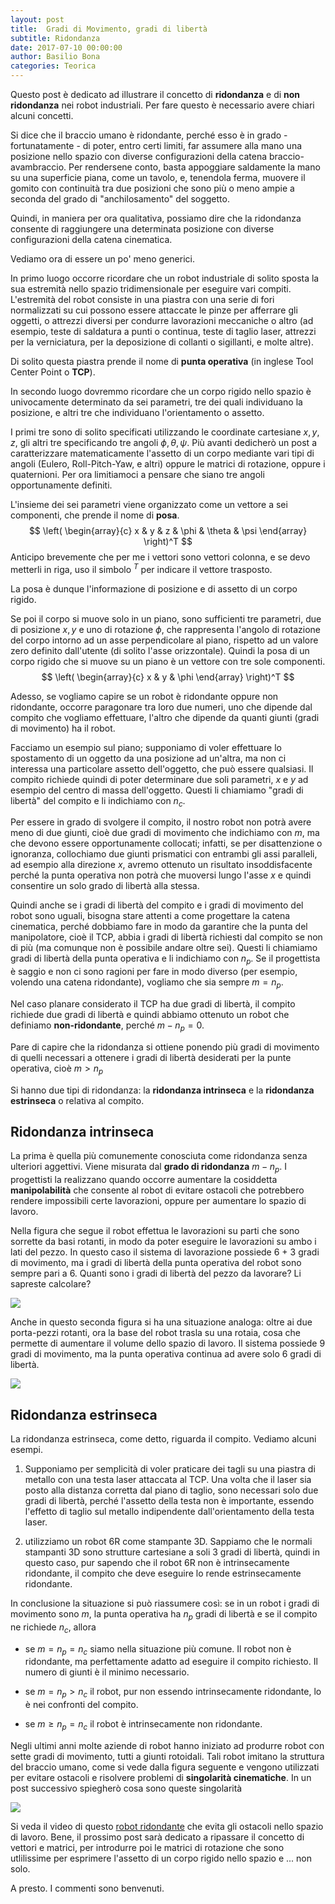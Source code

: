 ```yaml
---
layout: post
title:  Gradi di Movimento, gradi di libertà
subtitle: Ridondanza
date: 2017-07-10 00:00:00
author: Basilio Bona
categories: Teorica
---
```


Questo post è dedicato ad illustrare il concetto di **ridondanza** e di **non ridondanza** nei robot industriali. Per fare questo è necessario avere chiari alcuni concetti.

Si dice che il braccio umano è ridondante, perché esso è in grado - fortunatamente - di poter, entro certi limiti, far assumere alla mano una posizione nello spazio con diverse configurazioni della catena braccio-avambraccio. 
Per rendersene conto, basta appoggiare saldamente la mano su una superficie piana, come un tavolo, e, tenendola ferma, muovere il gomito con continuità tra due posizioni che sono più o meno ampie a seconda del grado di "anchilosamento" del soggetto.

Quindi, in maniera per ora qualitativa, possiamo dire che la ridondanza consente di raggiungere una determinata posizione con diverse configurazioni della catena cinematica.

Vediamo ora di essere un po' meno generici.

In primo luogo occorre ricordare che un robot industriale di solito sposta la sua estremità nello spazio tridimensionale per eseguire vari compiti. L'estremità del robot consiste in una piastra con una serie di fori normalizzati su cui possono essere attaccate le pinze per afferrare gli oggetti, o attrezzi diversi per condurre lavorazioni meccaniche o altro (ad esempio, teste di saldatura a punti o continua, teste di taglio laser, attrezzi per la verniciatura, per la deposizione di collanti o sigillanti, e molte altre).

Di solito questa piastra prende il nome di **punta operativa** (in inglese Tool Center Point o **TCP**).

In secondo luogo dovremmo ricordare che un corpo rigido nello spazio è univocamente determinato da sei parametri, tre dei quali individuano la posizione, e altri tre che individuano l'orientamento o assetto.

I primi tre sono di solito specificati utilizzando le coordinate cartesiane $x,y,z$, gli altri tre specificando tre angoli $\phi,\theta,\psi$. Più avanti dedicherò un post a caratterizzare matematicamente l'assetto di un corpo mediante vari tipi di angoli (Eulero, Roll-Pitch-Yaw, e altri) oppure le matrici di rotazione, oppure i quaternioni. Per ora limitiamoci a pensare che siano tre angoli opportunamente definiti.

L'insieme dei sei parametri viene organizzato come un vettore a sei componenti, che prende il nome di **posa**. 
$$
\left(
\begin{array}{c}
x  & y & z & \phi & \theta & \psi
\end{array}
\right)^T
$$
Anticipo brevemente che per me i vettori sono vettori colonna, e se devo metterli in riga, uso il simbolo $^T$ per indicare il vettore trasposto.

La posa è dunque l'informazione di posizione e di assetto di un corpo rigido.

Se poi il corpo si muove solo in un piano, sono sufficienti tre parametri, due di posizione $x,y$ e uno di rotazione $\phi$, che rappresenta l'angolo di rotazione del corpo intorno ad un asse perpendicolare al piano, rispetto ad un valore zero definito dall'utente (di solito l'asse orizzontale). Quindi la posa di un corpo rigido che si muove su un piano è un vettore con tre sole componenti.
$$
\left(
\begin{array}{c}
x  & y & \phi 
\end{array}
\right)^T
$$

Adesso, se vogliamo capire se un robot è ridondante oppure non ridondante, occorre paragonare tra loro due numeri, uno che dipende dal compito che vogliamo effettuare, l'altro che dipende da quanti giunti (gradi di movimento) ha il robot.

Facciamo un esempio sul piano; supponiamo di voler effettuare lo spostamento di un oggetto da una posizione ad un'altra, ma non ci interessa una particolare assetto dell'oggetto, che può essere qualsiasi. Il compito richiede quindi di poter determinare due soli parametri, $x$ e $y$ ad esempio del centro di massa dell'oggetto. Questi li chiamiamo "gradi di libertà" del compito e li indichiamo con $n_c$.

Per essere in grado di svolgere il compito, il nostro robot non potrà avere meno di due giunti, cioè due gradi di movimento che indichiamo con $m$, ma che devono essere opportunamente collocati; infatti, se per disattenzione o ignoranza, collochiamo due giunti prismatici con entrambi gli assi paralleli, ad esempio alla direzione $x$, avremo ottenuto un risultato insoddisfacente perché la punta operativa non potrà che muoversi lungo l'asse $x$ e quindi consentire un solo grado di libertà alla stessa.

Quindi anche se i gradi di libertà del compito e i gradi di movimento del robot sono uguali, bisogna stare attenti a come progettare la catena cinematica, perché dobbiamo fare in modo da garantire che la punta del manipolatore, cioè il TCP, abbia i gradi di libertà richiesti dal compito se non di più (ma comunque non è possibile andare oltre sei). Questi li chiamiamo gradi di libertà della punta operativa e li indichiamo con $n_p$. Se il progettista è saggio e non ci sono ragioni per fare in modo diverso (per esempio, volendo una catena ridondante), vogliamo che sia sempre $m=n_p$.

Nel caso planare considerato il TCP ha due gradi di libertà, il compito richiede due gradi di libertà e quindi abbiamo ottenuto un robot che definiamo **non-ridondante**, perché $m-n_p=0$. 

Pare di capire che la ridondanza si ottiene ponendo più gradi di movimento di quelli necessari a ottenere i gradi di libertà desiderati per la punte operativa, cioè $m\gt n_p$

Si hanno due tipi di ridondanza: la **ridondanza intrinseca** e la **ridondanza estrinseca** o relativa al compito. 

## Ridondanza intrinseca

La prima è quella più comunemente conosciuta come ridondanza senza ulteriori aggettivi. Viene misurata dal **grado di ridondanza** $m-n_p$. I progettisti la realizzano quando occorre aumentare la cosiddetta **manipolabilità** che consente al robot di evitare ostacoli che potrebbero rendere impossibili certe lavorazioni, oppure per aumentare lo spazio di lavoro.

Nella figura che segue il robot effettua le lavorazioni su parti che sono sorrette da basi rotanti, in modo da poter eseguire le lavorazioni su ambo i lati del pezzo. In questo caso il sistema di lavorazione possiede 6 + 3 gradi di movimento, ma i gradi di libertà della punta operativa del robot sono sempre pari a 6. Quanti sono i gradi di libertà del pezzo da lavorare? Li sapreste calcolare?

![](http://i.imgur.com/cI6msai.png)

Anche in questo seconda figura si ha una situazione analoga: oltre ai due porta-pezzi rotanti, ora la base del robot trasla su una rotaia, cosa che permette di aumentare il volume dello spazio di lavoro. Il sistema possiede 9 gradi di movimento, ma la punta operativa continua ad avere solo 6 gradi di libertà.


![](http://i.imgur.com/KAIWB3e.png)


## Ridondanza estrinseca

La ridondanza estrinseca, come detto, riguarda il compito. Vediamo alcuni esempi.


1. Supponiamo per semplicità di voler praticare dei tagli su una piastra di metallo con una testa laser attaccata al TCP. Una volta che il laser sia posto alla distanza corretta dal piano di taglio, sono necessari solo due gradi di libertà, perché l'assetto della testa non è importante, essendo l'effetto di taglio sul metallo indipendente dall'orientamento della testa laser.

2. utilizziamo un robot 6R come stampante 3D. Sappiamo che le normali stampanti 3D sono strutture cartesiane a soli 3 gradi di libertà, quindi in questo caso, pur sapendo che il robot 6R non è intrinsecamente ridondante, il compito che deve eseguire lo rende estrinsecamente ridondante.

In conclusione la situazione si può riassumere così: se in un robot i gradi di movimento sono $m$, la punta operativa ha $n_p$ gradi di libertà e se il compito ne richiede $n_c$, allora

- se $m=n_p=n_c$ siamo nella situazione più comune. Il robot non è ridondante, ma perfettamente adatto ad eseguire il compito richiesto. Il numero di giunti è il minimo necessario.

- se $m=n_p\gt n_c$ il robot, pur non essendo intrinsecamente ridondante, lo è nei confronti del compito.

- se $m\ge n_p = n_c$ il robot è intrinsecamente non ridondante.

Negli ultimi anni molte aziende di robot hanno iniziato ad produrre robot con sette gradi di movimento, tutti a giunti rotoidali. Tali robot imitano la struttura del braccio umano, come si vede dalla figura seguente e vengono utilizzati per evitare ostacoli e risolvere problemi di **singolarità cinematiche**. In un post successivo spiegherò cosa sono queste singolarità

![](http://i.imgur.com/ZJFvbqE.png)

Si veda il video di questo [robot ridondante](https://youtu.be/VHfx4unIASM) che evita gli ostacoli nello spazio di lavoro.
Bene, il prossimo post sarà dedicato a ripassare il concetto di vettori e matrici, per introdurre poi le matrici di rotazione che sono utlilissime per esprimere l'assetto di un corpo rigido nello spazio e ... non solo. 

A presto. I commenti sono benvenuti.
